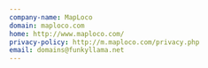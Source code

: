 ```yaml
---
company-name: MapLoco
domain: maploco.com
home: http://www.maploco.com/
privacy-policy: http://m.maploco.com/privacy.php
email: domains@funkyllama.net
---
```




